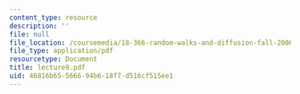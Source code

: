 ```yaml
---
content_type: resource
description: ''
file: null
file_location: /coursemedia/18-366-random-walks-and-diffusion-fall-2006/46816b65566694b618f7d516cf515ee1_lecture9.pdf
file_type: application/pdf
resourcetype: Document
title: lecture9.pdf
uid: 46816b65-5666-94b6-18f7-d516cf515ee1
---
```

